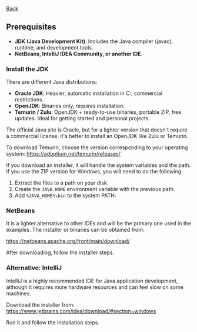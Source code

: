 [Back](https://github.com/zameb/JavaClean#readme)
## Prerequisites
- **JDK (Java Development Kit)**: Includes the Java compiler (javac), runtime, and development tools.
- **NetBeans, IntelliJ IDEA Community, or another IDE**.

### Install the JDK
There are different Java distributions:
- **Oracle JDK**: Heavier, automatic installation in C:\, commercial restrictions.
- **OpenJDK**: Binaries only, requires installation.
- **Temurin / Zulu**: OpenJDK + ready-to-use binaries, portable ZIP, free updates. Ideal for getting started and personal projects.

The official Java site is Oracle, but for a lighter version that doesn't require a commercial license, it's better to install an OpenJDK like Zulu or Temurin.

To download Temurin, choose the version corresponding to your operating system:
https://adoptium.net/temurin/releases/

If you download an installer, it will handle the system variables and the path. If you use the ZIP version for Windows, you will need to do the following:

1. Extract the files to a path on your disk.
2. Create the `JAVA_HOME` environment variable with the previous path.
3. Add `%JAVA_HOME%\bin` to the system PATH.

### NetBeans
It is a lighter alternative to other IDEs and will be the primary one used in the examples.
The installer or binaries can be obtained from:

https://netbeans.apache.org/front/main/download/

After downloading, follow the installer steps.

### Alternative: IntelliJ
IntelliJ is a highly recommended IDE for Java application development, although it requires more hardware resources and can feel slow on some machines.

Download the installer from:
https://www.jetbrains.com/idea/download/#section=windows

Run it and follow the installation steps.
